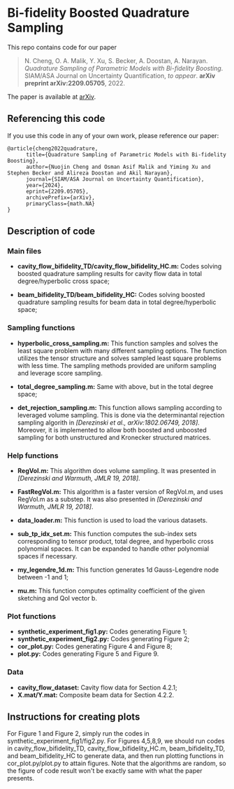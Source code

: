 # Bi-fidelity Boosted Quadrature Sampling

This repo contains code for our paper 
> N. Cheng, O. A. Malik, Y. Xu, S. Becker, A. Doostan, A. Narayan.
> *Quadrature Sampling of Parametric Models with Bi-fidelity Boosting*.
> SIAM/ASA Journal on Uncertainty Quantification, *to appear*.
> **arXiv preprint arXiv:2209.05705**,
> 2022.

The paper is available at [arXiv](https://arxiv.org/abs/2209.05705).

## Referencing this code

If you use this code in any of your own work, please reference our paper:
```
@article{cheng2022quadrature,
      title={Quadrature Sampling of Parametric Models with Bi-fidelity Boosting}, 
      author={Nuojin Cheng and Osman Asif Malik and Yiming Xu and Stephen Becker and Alireza Doostan and Akil Narayan},
      journal={SIAM/ASA Journal on Uncertainty Quantification},
      year={2024},
      eprint={2209.05705},
      archivePrefix={arXiv},
      primaryClass={math.NA}
}
```

## Description of code

### Main files
- **cavity\_flow\_bifidelity\_TD/cavity\_flow\_bifidelity\_HC.m:** Codes solving boosted quadrature sampling results for cavity flow data in total degree/hyperbolic cross space;

- **beam\_bifidelity\_TD/beam\_bifidelity\_HC:** Codes solving boosted quadrature sampling results for beam data in total degree/hyperbolic space;

### Sampling functions 

- **hyperbolic\_cross\_sampling.m:** This function samples and solves the least square problem with many different sampling options. The function utilizes the tensor structure and solves sampled least square problems with less time. The sampling methods provided are uniform sampling and leverage score sampling. 

- **total\_degree\_sampling.m:** Same with above, but in the total degree space;

- **det\_rejection\_sampling.m:** This function allows sampling according to leveraged volume sampling. This is done via the determinantal rejection sampling algorith in *[Derezinski et al., arXiv:1802.06749, 2018]*. Moreover, it is implemented to allow both boosted and unboosted sampling for both unstructured and Kronecker structured matrices.

### Help functions

- **RegVol.m:** This algorithm does volume sampling. It was presented in *[Derezinski and Warmuth, JMLR 19, 2018]*.

- **FastRegVol.m:** This algorithm is a faster version of RegVol.m, and uses RegVol.m as a substep. It was also presented in *[Derezinski and Warmuth, JMLR 19, 2018]*.

- **data_loader.m:** This function is used to load the various datasets.

- **sub\_tp\_idx\_set.m:** This function computes the sub-index sets corresponding to tensor product, total degree, and hyperbolic cross polynomial spaces. It can be expanded to handle other polynomial spaces if necessary.

- **my\_legendre\_1d.m:** This function generates 1d Gauss-Legendre node between -1 and 1;

- **mu.m:** This function computes optimality coefficient of the given sketching and QoI vector b.

### Plot functions

- **synthetic\_experiment\_fig1.py:** Codes generating Figure 1;
- **synthetic\_experiment\_fig2.py:** Codes generating Figure 2;
- **cor\_plot.py:** Codes generating Figure 4 and Figure 8;
- **plot.py:** Codes generating Figure 5 and Figure 9.

### Data

- **cavity\_flow\_dataset:** Cavity flow data for Section 4.2.1;
- **X.mat/Y.mat:** Composite beam data for Section 4.2.2.


## Instructions for creating plots
For Figure 1 and Figure 2, simply run the codes in synthetic\_experiment\_fig1/fig2.py. For Figures 4,5,8,9, we should run codes in cavity\_flow\_bifidelity\_TD, cavity\_flow\_bifidelity\_HC.m, beam\_bifidelity\_TD, and beam\_bifidelity\_HC to generate data, and then run plotting functions in cor\_plot.py/plot.py to attain figures. 
Note that the algorithms are random, so the figure of code result won't be exactly same with what the paper presents.
